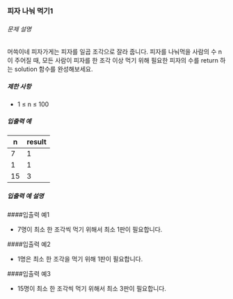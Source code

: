 ### 피자 나눠 먹기1

###### 문제 설명

머쓱이네 피자가게는 피자를 일곱 조각으로 잘라 줍니다. 피자를 나눠먹을 사람의 수 n이 주어질 때, 모든 사람이 피자를 한 조각 이상 먹기 위해 필요한 피자의 수를 return 하는 solution 함수를 완성해보세요.

##### 제한 사항

- 1 ≤ n ≤ 100

##### 입출력 예

| n     | result |
|-------|--------|
| 7     | 1      |
| 1     | 1      |
| 15    | 3      |

##### 입출력 예 설명
####입출력 예1
- 7명이 최소 한 조각씩 먹기 위해서 최소 1판이 필요합니다.

####입출력 예2
- 1명은 최소 한 조각을 먹기 위해 1판이 필요합니다.

####입출력 예3
- 15명이 최소 한 조각씩 먹기 위해서 최소 3판이 필요합니다.
